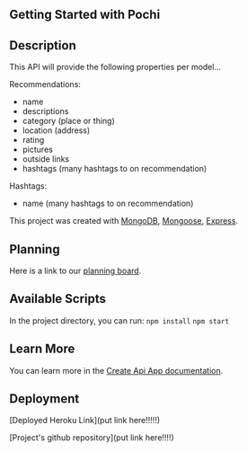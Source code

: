 ## Getting Started with Pochi


## Description
This API will provide the following properties per model...

Recommendations:
- name
- descriptions
- category (place or thing)
- location (address)
- rating
- pictures
- outside links
- hashtags (many hashtags to on recommendation)

Hashtags:
- name (many hashtags to on recommendation)

This project was created with [MongoDB](https://www.mongodb.com/), [Mongoose](https://mongoosejs.com/), [Express](https://expressjs.com/).

## Planning

Here is a link to our [planning board](https://crawling-snarl-6d7.notion.site/b62a8ebeac4045628fa092f070b4c290?v=3d6cc6d838d64b20b83c2a3de396e1b1).

## Available Scripts

In the project directory, you can run:
`npm install`
`npm start`


## Learn More

You can learn more in the [Create Api App documentation](https://www.mongodb.com/languages/express-mongodb-rest-api-tutorial).


## Deployment

[Deployed Heroku Link](put link here!!!!!)

[Project's github repository](put link here!!!!)
